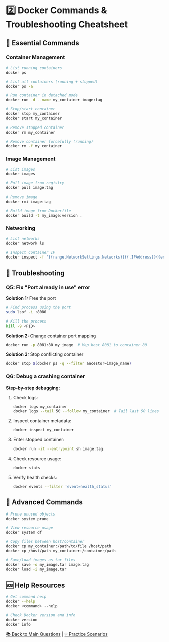 
# 2️⃣ Docker Commands & Troubleshooting Cheatsheet

## 🐳 Essential Commands

### Container Management
```bash
# List running containers
docker ps

# List all containers (running + stopped)
docker ps -a

# Run container in detached mode
docker run -d --name my_container image:tag

# Stop/start container
docker stop my_container
docker start my_container

# Remove stopped container
docker rm my_container

# Remove container forcefully (running)
docker rm -f my_container
```

### Image Management
```bash
# List images
docker images

# Pull image from registry
docker pull image:tag

# Remove image
docker rmi image:tag

# Build image from Dockerfile
docker build -t my_image:version .
```

### Networking
```bash
# List networks
docker network ls

# Inspect container IP
docker inspect -f '{{range.NetworkSettings.Networks}}{{.IPAddress}}{{end}}' my_container
```

## 🔧 Troubleshooting

### Q5: Fix "Port already in use" error
**Solution 1:** Free the port
```bash
# Find process using the port
sudo lsof -i :8080

# Kill the process
kill -9 <PID>
```

**Solution 2:** Change container port mapping
```bash
docker run -p 8081:80 my_image  # Map host 8081 to container 80
```

**Solution 3:** Stop conflicting container
```bash
docker stop $(docker ps -q --filter ancestor=image_name)
```

### Q6: Debug a crashing container
**Step-by-step debugging:**
1. Check logs:
   ```bash
   docker logs my_container
   docker logs --tail 50 --follow my_container  # Tail last 50 lines
   ```

2. Inspect container metadata:
   ```bash
   docker inspect my_container
   ```

3. Enter stopped container:
   ```bash
   docker run -it --entrypoint sh image:tag
   ```

4. Check resource usage:
   ```bash
   docker stats
   ```

5. Verify health checks:
   ```bash
   docker events --filter 'event=health_status'
   ```

## 🚀 Advanced Commands
```bash
# Prune unused objects
docker system prune

# View resource usage
docker system df

# Copy files between host/container
docker cp my_container:/path/to/file /host/path
docker cp /host/path my_container:/container/path

# Save/load images as tar files
docker save -o my_image.tar image:tag
docker load -i my_image.tar
```

## 🆘 Help Resources
```bash
# Get command help
docker --help
docker <command> --help

# Check Docker version and info
docker version
docker info
```

[📚 Back to Main Questions](../README.md) | [💡 Practice Scenarios](./scenarios/)
```
